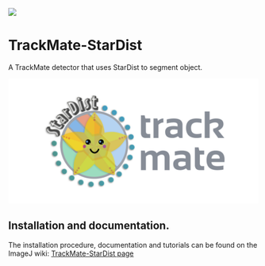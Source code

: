 [![](https://github.com/tinevez/TrackMate-StarDist/actions/workflows/build-main.yml/badge.svg)](https://github.com/tinevez/TrackMate-StarDist/actions/workflows/build-main.yml)

# TrackMate-StarDist

A TrackMate detector that uses StarDist to segment object.

<img src="src/main/resources/images/TrackMate-StarDist-github.png" alt="TrackMate StarDist logo" width="600"/>

## Installation and documentation. 

The installation procedure, documentation and tutorials can be found on the ImageJ wiki:
[TrackMate-StarDist page](https://imagej.net/plugins/trackmate/trackmate-stardist)
